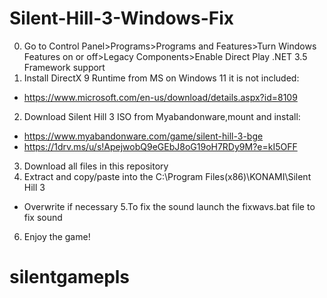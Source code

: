 # Silent-Hill-3-Windows-Fix
0. Go to Control Panel>Programs>Programs and Features>Turn Windows Features on or off>Legacy Components>Enable Direct Play .NET 3.5 Framework support
1. Install DirectX 9 Runtime from MS on Windows 11 it is not included:
* https://www.microsoft.com/en-us/download/details.aspx?id=8109
2. Download Silent Hill 3 ISO from Myabandonware,mount and install:
*  https://www.myabandonware.com/game/silent-hill-3-bge
*  https://1drv.ms/u/s!ApejwobQ9eGEbJ8oG19oH7RDy9M?e=kI5OFF
3. Download all files in this repository
4. Extract and copy/paste into the C:\Program Files(x86)\KONAMI\Silent Hill 3 
* Overwrite if necessary
5.To fix the sound launch the fixwavs.bat file to fix sound
6. Enjoy the game!
# silentgamepls
